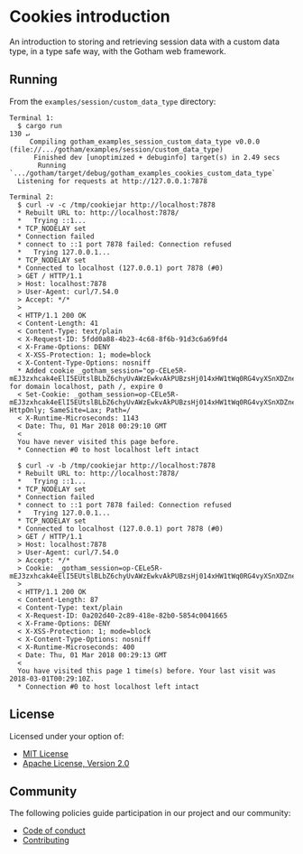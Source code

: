 # Cookies introduction

An introduction to storing and retrieving session data with a custom data type, in a type safe way, with the Gotham web framework.

## Running

From the `examples/session/custom_data_type` directory:

```
Terminal 1:
  $ cargo run                                                                                                                                                                                                                     130 ↵
     Compiling gotham_examples_session_custom_data_type v0.0.0 (file://.../gotham/examples/session/custom_data_type)
      Finished dev [unoptimized + debuginfo] target(s) in 2.49 secs
       Running `.../gotham/target/debug/gotham_examples_cookies_custom_data_type`
  Listening for requests at http://127.0.0.1:7878

Terminal 2:
  $ curl -v -c /tmp/cookiejar http://localhost:7878
  * Rebuilt URL to: http://localhost:7878/
  *   Trying ::1...
  * TCP_NODELAY set
  * Connection failed
  * connect to ::1 port 7878 failed: Connection refused
  *   Trying 127.0.0.1...
  * TCP_NODELAY set
  * Connected to localhost (127.0.0.1) port 7878 (#0)
  > GET / HTTP/1.1
  > Host: localhost:7878
  > User-Agent: curl/7.54.0
  > Accept: */*
  > 
  < HTTP/1.1 200 OK
  < Content-Length: 41
  < Content-Type: text/plain
  < X-Request-ID: 5fdd0a88-4b23-4c68-8f6b-91d3c6a69fd4
  < X-Frame-Options: DENY
  < X-XSS-Protection: 1; mode=block
  < X-Content-Type-Options: nosniff
  * Added cookie _gotham_session="op-CELe5R-mEJ3zxhcak4eElI5EUtslBLbZ6chyUvAWzEwkvAkPUBzsHj014xHW1tWq0RG4vyXSnXDZneqfxyA" for domain localhost, path /, expire 0
  < Set-Cookie: _gotham_session=op-CELe5R-mEJ3zxhcak4eElI5EUtslBLbZ6chyUvAWzEwkvAkPUBzsHj014xHW1tWq0RG4vyXSnXDZneqfxyA; HttpOnly; SameSite=Lax; Path=/
  < X-Runtime-Microseconds: 1143
  < Date: Thu, 01 Mar 2018 00:29:10 GMT
  < 
  You have never visited this page before.
  * Connection #0 to host localhost left intact

  $ curl -v -b /tmp/cookiejar http://localhost:7878
  * Rebuilt URL to: http://localhost:7878/
  *   Trying ::1...
  * TCP_NODELAY set
  * Connection failed
  * connect to ::1 port 7878 failed: Connection refused
  *   Trying 127.0.0.1...
  * TCP_NODELAY set
  * Connected to localhost (127.0.0.1) port 7878 (#0)
  > GET / HTTP/1.1
  > Host: localhost:7878
  > User-Agent: curl/7.54.0
  > Accept: */*
  > Cookie: _gotham_session=op-CELe5R-mEJ3zxhcak4eElI5EUtslBLbZ6chyUvAWzEwkvAkPUBzsHj014xHW1tWq0RG4vyXSnXDZneqfxyA
  > 
  < HTTP/1.1 200 OK
  < Content-Length: 87
  < Content-Type: text/plain
  < X-Request-ID: 0a202d40-2c89-418e-82b0-5854c0041665
  < X-Frame-Options: DENY
  < X-XSS-Protection: 1; mode=block
  < X-Content-Type-Options: nosniff
  < X-Runtime-Microseconds: 400
  < Date: Thu, 01 Mar 2018 00:29:13 GMT
  < 
  You have visited this page 1 time(s) before. Your last visit was 2018-03-01T00:29:10Z.
  * Connection #0 to host localhost left intact

```

## License

Licensed under your option of:

* [MIT License](../../LICENSE-MIT)
* [Apache License, Version 2.0](../../LICENSE-APACHE)

## Community

The following policies guide participation in our project and our community:

* [Code of conduct](../../CODE_OF_CONDUCT.md)
* [Contributing](../../CONTRIBUTING.md)

